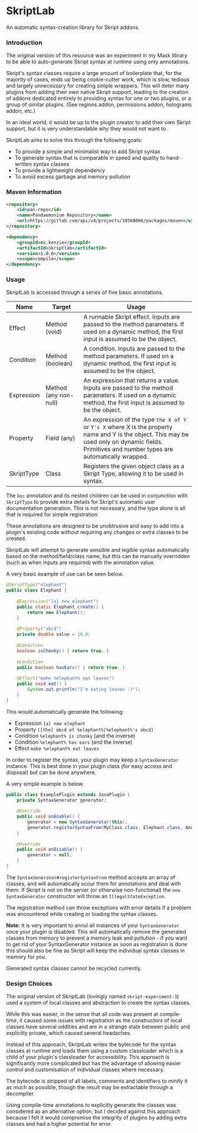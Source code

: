 SkriptLab
=====

An automatic syntax-creation library for Skript addons.

### Introduction

The original version of this resource was an experiment in my Mask library to be able to auto-generate Skript syntax at runtime using only annotations.

Skript's syntax classes require a large amount of boilerplate that, for the majority of cases, ends up being cookie-cutter work, which is slow, tedious and largely unnecessary for creating simple wrappers.
This will deter many plugins from adding their own native Skript support, leading to the creation of addons dedicated entirely to providing syntax for one or two plugins, or a group of similar plugins. (See regions addon, permissions addon, holograms addon, etc.)

In an ideal world, it would be up to the plugin creator to add their own Skript support, but it is very understandable why they would not want to.

SkriptLab aims to solve this through the following goals:
 - To provide a simple and minimalist way to add Skript syntax
 - To generate syntax that is comparable in speed and quality to hand-written syntax classes
 - To provide a lightweight dependency
 - To avoid excess garbage and memory pollution

### Maven Information

```xml
<repository>
    <id>pan-repo</id>
    <name>Pandaemonium Repository</name>
    <url>https://gitlab.com/api/v4/projects/18568066/packages/maven</url>
</repository>
``` 

```xml
<dependency>
    <groupId>mx.kenzie</groupId>
    <artifactId>skriptlab</artifactId>
    <version>1.0.0</version>
    <scope>compile</scope>
</dependency>
```

### Usage

SkriptLab is accessed through a series of five basic annotations.

|Name|Target|Usage|
|----|------|-----|
|Effect|Method (void)|A runnable Skript effect. Inputs are passed to the method parameters. If used on a dynamic method, the first input is assumed to be the object.|
|Condition|Method (boolean)|A condition. Inputs are passed to the method parameters. If used on a dynamic method, the first input is assumed to be the object.|
|Expression|Method (any non-null)|An expression that returns a value. Inputs are passed to the method parameters. If used on a dynamic method, the first input is assumed to be the object.|
|Property|Field (any)|An expression of the type `the X of Y` or `Y's X` where X is the property name and Y is the object. This may be used only on dynamic fields. Primitives and number types are automatically wrapped.|
|SkriptType|Class|Registers the given object class as a Skript Type, allowing it to be used in syntax.|

The `Doc` annotation and its nested children can be used in conjunction with `SkriptType` to provide extra details for Skript's automatic user documentation generation. This is not necessary, and the type alone is all that is required for simple registration. 

These annotations are designed to be unobtrusive and easy to add into a plugin's existing code without requiring any changes or extra classes to be created.

SkriptLab will attempt to generate sensible and legible syntax automatically based on the method/field/class name, but this can be manually overridden (such as when inputs are required) with the annotation value.

A very basic example of use can be seen below.

```java
@SkriptType("elephant")
public class Elephant {
    
    @Expression("[a] new elephant")
    public static Elephant create() {
        return new Elephant();
    }
    
    @Property("abcd")
    private double value = 10.0;
    
    @Condition
    boolean isChonky() { return true; }
    
    @Condition
    public boolean hasEars() { return true; }
    
    @Effect("make %elephant% eat leaves")
    public void eat() {
        System.out.println("I'm eating leaves :)");
    }
}
```

This would automatically generate the following:
 - Expression `[a] new elephant`
 - Property `([the] abcd of %elephant%|%elephant%'s abcd)`
 - Condition `%elephant% is chonky` (and the inverse)
 - Condition `%elephant% has ears` (and the inverse)
 - Effect `make %elephant% eat leaves`

In order to register the syntax, your plugin may keep a `SyntaxGenerator` instance. This is best done in your plugin class (for easy access and disposal) but can be done anywhere.

A very simple example is below.

```java
public class ExamplePlugin extends JavaPlugin {
    private SyntaxGenerator generator;
    
    @Override
    public void onEnable() {
        generator = new SyntaxGenerator(this);
        generator.registerSyntaxFrom(MyClass.class, Elephant.class, AnotherClass.class);
    }
    
    @Override
    public void onDisable() {
        generator = null;
    }
}
```

The `SyntaxGenerator#registerSyntaxFrom` method accepts an array of classes, and will automatically scour them for annotations and deal with them.
If Skript is not on the server (or otherwise non-functional) the `new SyntaxGenerator` constructor will throw an `IllegalStateException`.

The registration method can throw exceptions with error details if a problem was encountered while creating or loading the syntax classes.

**Note:** It is very important to annul all instances of your `SyntaxGenerator` once your plugin is disabled. This will automatically remove the generated classes from memory to prevent a memory leak and pollution - if you want to get rid of your SyntaxGenerator instance as soon as registration is done this should also be fine as Skript will keep the individual syntax classes in memory for you.

Generated syntax classes cannot be recycled currently.

### Design Choices

The original version of SkriptLab (lovingly named `skript-experiment-3`) used a system of local classes and abstraction to create the syntax classes.

While this was easier, in the sense that all code was present at compile-time, it caused some issues with registration as the constructors of local classes have several oddities and are in a strange state between public and explicitly private, which caused several headaches.

Instead of this approach, SkriptLab writes the bytecode for the syntax classes at runtime and loads them using a custom classloader which is a child of your plugin's classloader for accessibility.
This approach is significantly more complicated but has the advantage of allowing easier control and customisation of individual classes where necessary.

The bytecode is stripped of all labels, comments and identifiers to minify it as much as possible, though the result may be extractable through a decompiler.

Using compile-time annotations to explicitly generate the classes was considered as an alternative option, but I decided against this approach because I felt it would compromise the integrity of plugins by adding extra classes and had a higher potential for error.
